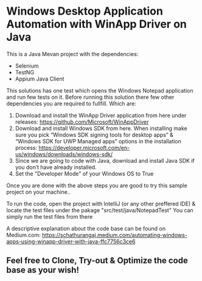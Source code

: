 # Windows Desktop Application Automation with WinApp Driver on Java

This is a Java Mevan project with the dependencies:
- Selenium
- TestNG
- Appium Java Client

This solutions has one test which opens the Windows Notepad application and run few tests on it. Before running this solution there few other dependencies you are required to fullfill. Which are:

1. Download and install the WinApp Driver application from here under releases: https://github.com/Microsoft/WinAppDriver
2. Download and install Windows SDK from here. When installing make sure you pick “Windows SDK signing tools for desktop apps” & “Windows SDK for UWP Managed apps” options in the installation process: https://developer.microsoft.com/en-us/windows/downloads/windows-sdk/
3. Since we are going to code with Java, download and install Java SDK if you don’t have already installed.
4. Set the "Developer Mode" of your Windows OS to True

Once you are done with the above steps you are good to try this sample project on your machine..

To run the code, open the project with IntelliJ (or any other preffered IDE) & locate the test files under the pakage "src/test/java/NotepadTest" You can simply run the test files from there

A descriptive explanation about the code base can be found on Medium.com: https://schathurangaj.medium.com/automating-windows-apps-using-winapp-driver-with-java-ffc7756c3ce6

## Feel free to Clone, Try-out & Optimize the code base as your wish!
